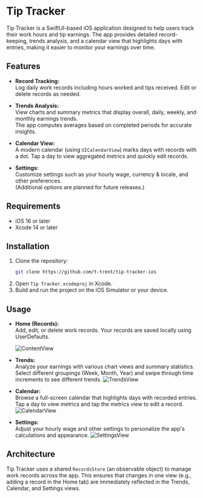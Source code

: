 # Tip Tracker

Tip Tracker is a SwiftUI-based iOS application designed to help users track their work hours and tip earnings. The app provides detailed record-keeping, trends analysis, and a calendar view that highlights days with entries, making it easier to monitor your earnings over time.

## Features

- **Record Tracking:**  
  Log daily work records including hours worked and tips received. Edit or delete records as needed.

- **Trends Analysis:**  
  View charts and summary metrics that display overall, daily, weekly, and monthly earnings trends.  
  The app computes averages based on completed periods for accurate insights.

- **Calendar View:**  
  A modern calendar (using `UICalendarView`) marks days with records with a dot. Tap a day to view aggregated metrics and quickly edit records.

- **Settings:**  
  Customize settings such as your hourly wage, currency & locale, and other preferences.  
  (Additional options are planned for future releases.)

## Requirements

- iOS 16 or later  
- Xcode 14 or later

## Installation

1. Clone the repository:
   ```bash
   git clone https://github.com/t-trent/tip-tracker-ios
   ```
2. Open `Tip Tracker.xcodeproj` in Xcode.
3. Build and run the project on the iOS Simulator or your device.

## Usage

- **Home (Records):**  
  Add, edit, or delete work records. Your records are saved locally using UserDefaults.

  ![ContentView](https://github.com/t-trent/tip-tracker-ios/blob/main/Tip%20Tracker/Preview%20Content/Screenshots/content-dark.png)

- **Trends:**  
  Analyze your earnings with various chart views and summary statistics.  
  Select different groupings (Week, Month, Year) and swipe through time increments to see different trends.
  ![TrendsView](https://github.com/t-trent/tip-tracker-ios/blob/main/Tip%20Tracker/Preview%20Content/Screenshots/trends-dark.png)

- **Calendar:**  
  Browse a full-screen calendar that highlights days with recorded entries.  
  Tap a day to view metrics and tap the metrics view to edit a record.
  ![CalendarView](https://github.com/t-trent/tip-tracker-ios/blob/main/Tip%20Tracker/Preview%20Content/Screenshots/calendar-dark.png)

- **Settings:**  
  Adjust your hourly wage and other settings to personalize the app's calculations and appearance.
  ![SettingsView](https://github.com/t-trent/tip-tracker-ios/blob/main/Tip%20Tracker/Preview%20Content/Screenshots/settings-dark.png)

## Architecture

Tip Tracker uses a shared `RecordsStore` (an observable object) to manage work records across the app. This ensures that changes in one view (e.g., adding a record in the Home tab) are immediately reflected in the Trends, Calendar, and Settings views.
